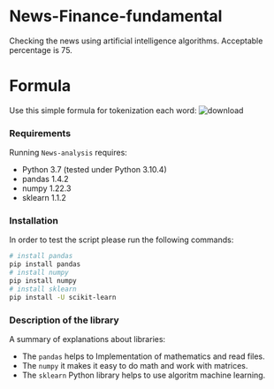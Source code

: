 # News-Finance-fundamental
Checking the news using artificial intelligence algorithms. Acceptable percentage is 75.

# Formula 
Use this simple formula for tokenization each word:
![download](https://user-images.githubusercontent.com/113052872/194339857-fac5f650-4f2f-49ad-ab4d-1972b3afc18d.png)

### Requirements
Running `News-analysis` requires:
* Python 3.7 (tested under Python 3.10.4)
* pandas 1.4.2
* numpy 1.22.3
* sklearn 1.1.2


### Installation
In order to test the script please run the following commands:
```sh
# install pandas
pip install pandas
# install numpy
pip install numpy
# install sklearn
pip install -U scikit-learn
```

### Description of the library
A summary of explanations about libraries:
* The `pandas` helps to Implementation of mathematics and read files.
* The `numpy` it makes it easy to do math and work with matrices.
* The `sklearn` Python  library helps to use algoritm machine learning.

